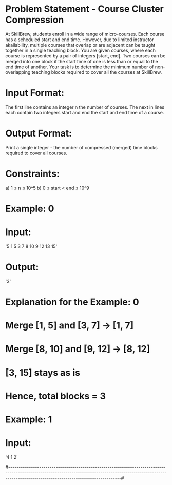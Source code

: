 # Problem Statement - Course Cluster Compression

At SkillBrew, students enroll in a wide range of micro-courses. Each course has a scheduled start and end time. 
However, due to limited instructor akailability, multiple courses that overlap or are adjacent can be taught together in a single teaching block.
You are given courses, where each course is represented by a pair of integers [start, end]. 
Two courses can be merged into one block if the start time of one is less than or equal to the end time of another.
Your task is to determine the minimum number of non-overlapping teaching blocks required to cover all the courses at SkillBrew.

# Input Format:
The first line contains an integer n the number of courses.
The next in lines each contain two integers start and end the start and end time of a course.

# Output Format:
Print a single integer - the number of compressed (merged) time blocks required to cover all courses.

# Constraints:
a) 1 ≤ n ≤ 10^5
b) 0 ≤ start < end ≤ 10^9

# Example: 0
# Input:

'5
1 5
3 7
8 10
9 12
13 15'

# Output:
'3'

# Explanation for the Example: 0

# Merge [1, 5] and [3, 7] → [1, 7]
# Merge [8, 10] and [9, 12] → [8, 12]
# [3, 15] stays as is
# Hence, total blocks = 3

# Example: 1
# Input:
'4
1 2'

#------------------------------------------------------------------------------------------------------------------------------------------------------------------------------------------------------------------#
